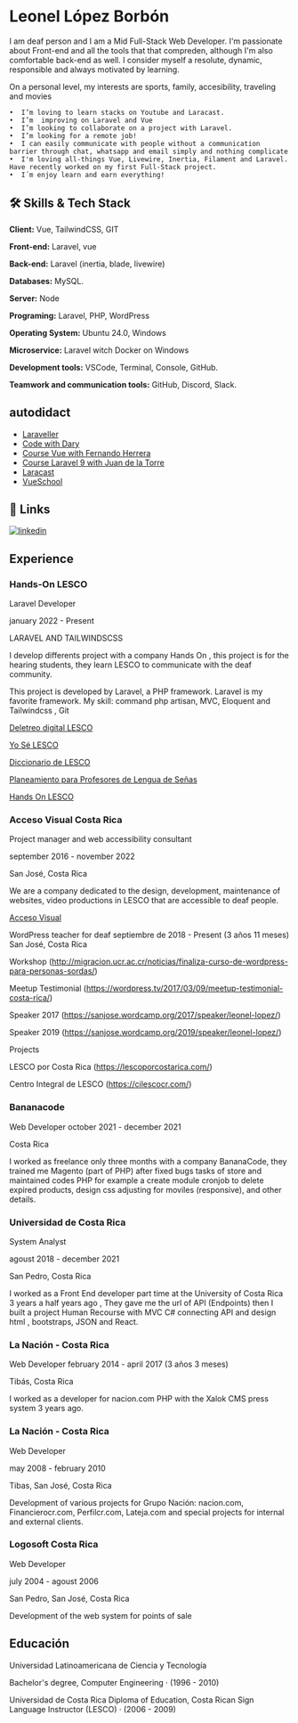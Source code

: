 
# Leonel López Borbón

I am deaf person and I am a Mid Full-Stack Web Developer. I'm passionate about Front-end and all the tools that that compreden, although I'm also comfortable back-end as well. I consider myself a resolute, dynamic, responsible and always motivated by learning.

On a personal level, my interests are sports, family, accesibility,  traveling and movies

    •  I’m loving to learn stacks on Youtube and Laracast.
    •  I’m  improving on Laravel and Vue
    •  I’m looking to collaborate on a project with Laravel.
    •  I’m looking for a remote job!
    •  I can easily communicate with people without a communication barrier through chat, whatsapp and email simply and nothing complicate
    •  I'm loving all-things Vue, Livewire, Inertia, Filament and Laravel. Have recently worked on my first Full-Stack project.
    •  I´m enjoy learn and earn everything!


## 🛠 Skills & Tech Stack

**Client:**   Vue, TailwindCSS, GIT

**Front-end:** Laravel, vue

**Back-end:** Laravel (inertia, blade, livewire)

**Databases:**  MySQL.

**Server:** Node

**Programing:** Laravel, PHP, WordPress

**Operating System:** Ubuntu 24.0, Windows

**Microservice:** Laravel witch Docker on Windows

**Development tools:** VSCode, Terminal, Console, GitHub.

**Teamwork and communication tools:**  GitHub, Discord, Slack.


## autodidact


- [Laraveller](https://www.youtube.com/c/Laraveller/)
- [Code with Dary](https://www.youtube.com/c/CodeWithDary/)
- [Course Vue with Fernando Herrera](https://www.udemy.com/course/vuejs-fh/)
- [Course Laravel 9 with Juan de la Torre](https://www.udemy.com/course/curso-laravel-crea-aplicaciones-y-sitios-web-con-php-y-mvc/)
- [Laracast](https://laracasts.com/)
- [VueSchool](https://vueschool.io/)


## 🔗 Links
[![linkedin](https://img.shields.io/badge/linkedin-0A66C2?style=for-the-badge&logo=linkedin&logoColor=white)](https://www.linkedin.com/in/lelobo/)


## Experience

### Hands-On LESCO

Laravel Developer

january 2022 - Present 

LARAVEL AND TAILWINDSCSS

I develop differents project with a company Hands On , this project is for the
hearing students, they learn LESCO to communicate with the deaf community.

This project is developed by Laravel, a PHP framework. Laravel is my favorite
framework.
My skill: command php artisan, MVC, Eloquent and Tailwindcss , Git


[Deletreo digital LESCO](https://deletreo.handsonlesco.com/)

[Yo Sé LESCO](https://yoselesco.handsonlesco.com/)

[Diccionario de LESCO](https://diccionario.handsonlesco.com/)

[Planeamiento para Profesores de Lengua de Señas](https://planeamiento.handsonlesco.com/)

[Hands On LESCO](https://handsonlesco.com/)

### Acceso Visual Costa Rica

Project manager and web accessibility consultant

september 2016 - november 2022

San José, Costa Rica

We are a company dedicated to the design, development, maintenance of
websites, video productions in LESCO that are accessible to deaf people.

[Acceso Visual](https://accesovisualcr.com/)

WordPress teacher for deaf
septiembre de 2018 - Present (3 años 11 meses)
San José, Costa Rica

Workshop (http://migracion.ucr.ac.cr/noticias/finaliza-curso-de-wordpress-para-personas-sordas/)

Meetup Testimonial  (https://wordpress.tv/2017/03/09/meetup-testimonial-costa-rica/)

Speaker 2017 (https://sanjose.wordcamp.org/2017/speaker/leonel-lopez/)

Speaker 2019 (https://sanjose.wordcamp.org/2019/speaker/leonel-lopez/)

Projects 

LESCO por Costa Rica (https://lescoporcostarica.com/)

Centro Integral de LESCO (https://cilescocr.com/)


### Bananacode

Web Developer
october 2021 - december 2021

Costa Rica

I worked as freelance only three months with a company BananaCode,
they trained me Magento (part of PHP) after fixed bugs tasks of store and
maintained codes PHP for example a create module cronjob to delete expired
products, design css adjusting for moviles (responsive), and other details.

### Universidad de Costa Rica

System Analyst

agoust 2018 - december 2021 

San Pedro, Costa Rica


I worked as a Front End developer part time at the University of Costa Rica 3
years a half years ago ,
They gave me the url of API (Endpoints) then I built a project Human
Recourse with MVC C# connecting API and design html , bootstraps, JSON
and React.


### La Nación - Costa Rica
Web Developer
february 2014 - april 2017 (3 años 3 meses)

Tibás, Costa Rica

I worked as a developer for nacion.com PHP with the Xalok CMS press system
3 years ago.


### La Nación - Costa Rica
Web Developer

may 2008 - february 2010 

Tibas, San José, Costa Rica

Development of various projects for Grupo Nación: nacion.com,
Financierocr.com, Perfilcr.com, Lateja.com and special projects for internal
and external clients.

### Logosoft Costa Rica

Web Developer

july 2004 - agoust 2006 

San Pedro, San José, Costa Rica

Development of the web system for points of sale


##  Educación

Universidad Latinoamericana de Ciencia y Tecnología

Bachelor's degree, Computer Engineering · (1996 - 2010)

Universidad de Costa Rica
Diploma of Education, Costa Rican Sign Language Instructor
(LESCO) · (2006 - 2009)
